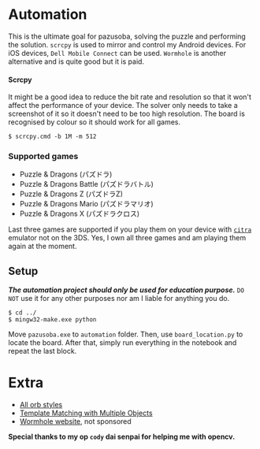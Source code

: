 # Automation
This is the ultimate goal for pazusoba, solving the puzzle and performing the solution. `scrcpy` is used to mirror and control my Android devices. For iOS devices, `Dell Mobile Connect` can be used. `Wormhole` is another alternative and is quite good but it is paid.

#### Scrcpy
It might be a good idea to reduce the bit rate and resolution so that it won't affect the performance of your device. The solver only needs to take a screenshot of it so it doesn't need to be too high resolution. The board is recognised by colour so it should work for all games.
~~~shell
$ scrcpy.cmd -b 1M -m 512
~~~

### Supported games
- Puzzle & Dragons (パズドラ)
- Puzzle & Dragons Battle (パズドラバトル)
- Puzzle & Dragons Z (パズドラZ)
- Puzzle & Dragons Mario (パズドラマリオ)
- Puzzle & Dragons X (パズドラクロス)

Last three games are supported if you play them on your device with [`citra`](https://citra-emu.org/) emulator not on the 3DS. Yes, I own all three games and am playing them again at the moment. 

## Setup
***The automation project should only be used for education purpose.*** `DO NOT` use it for any other purposes nor am I liable for anything you do.

~~~shell
$ cd ../
$ mingw32-make.exe python
~~~
Move `pazusoba.exe` to `automation` folder. Then, use `board_location.py` to locate the board. After that, simply run everything in the notebook and repeat the last block.

# Extra
- [All orb styles](https://pad.protic.site/resource/orb-skins/)
- [Template Matching with Multiple Objects](https://docs.opencv.org/4.2.0/d4/dc6/tutorial_py_template_matching.html)
- [Wormhole website](https://www.er.run/), not sponsored

**Special thanks to my op `cody` dai senpai for helping me with opencv.**
